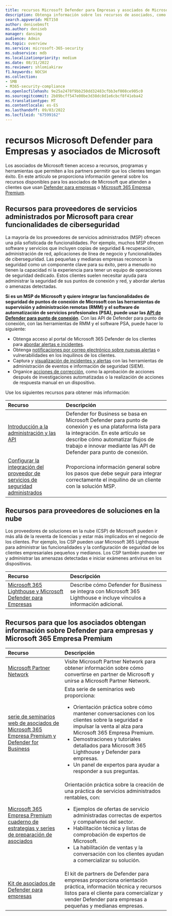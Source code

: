 ```yaml
---
title: recursos Microsoft Defender para Empresas y asociados de Microsoft
description: Obtenga información sobre los recursos de asociados, como la integración de MSP PSA y RMM con Defender for Business, y Microsoft 365 Lighthouse.
search.appverid: MET150
author: denisebmsft
ms.author: deniseb
manager: dansimp
audience: Admin
ms.topic: overview
ms.service: microsoft-365-security
ms.subservice: mdb
ms.localizationpriority: medium
ms.date: 08/31/2022
ms.reviewer: shlomiakirav
f1.keywords: NOCSH
ms.collection:
- SMB
- M365-security-compliance
ms.openlocfilehash: 9e25a2478f9bb250dd32483cfbb3ef008ce905c0
ms.sourcegitcommit: 2b89bcff547e00be3d38dc8d1e6cbcf8f41eba42
ms.translationtype: MT
ms.contentlocale: es-ES
ms.lasthandoff: 09/03/2022
ms.locfileid: "67599162"
---
```

# <a name="microsoft-defender-for-business-and-microsoft-partner-resources"></a>recursos Microsoft Defender para Empresas y asociados de Microsoft

Los asociados de Microsoft tienen acceso a recursos, programas y herramientas que permiten a los partners permitir que los clientes tengan éxito. En este artículo se proporciona información general sobre los recursos disponibles para los asociados de Microsoft que atienden a clientes que usan [Defender para empresas](mdb-overview.md) o [Microsoft 365 Empresa Premium](../../business-premium/index.md).

## <a name="resources-for-microsoft-managed-service-providers-to-build-cybersecurity-capabilities"></a>Recursos para proveedores de servicios administrados por Microsoft para crear funcionalidades de ciberseguridad

La mayoría de los proveedores de servicios administrados (MSP) ofrecen una pila sofisticada de funcionalidades. Por ejemplo, muchos MSP ofrecen software y servicios que incluyen copias de seguridad & recuperación, administración de red, aplicaciones de línea de negocio y funcionalidades de ciberseguridad. Las pequeñas y medianas empresas reconocen la seguridad como un componente clave para su éxito, pero a menudo no tienen la capacidad ni la experiencia para tener un equipo de operaciones de seguridad dedicado. Estos clientes suelen necesitar ayuda para administrar la seguridad de sus puntos de conexión y red, y abordar alertas o amenazas detectadas.

**Si es un MSP de Microsoft y quiere integrar las funcionalidades de seguridad de puntos de conexión de Microsoft con las herramientas de supervisión y administración remotas (RMM) y el software de automatización de servicios profesionales (PSA), puede usar las [API de Defender para punto de conexión](../defender-endpoint/management-apis.md)**. Con las API de Defender para punto de conexión, con las herramientas de RMM y el software PSA, puede hacer lo siguiente:

- Obtenga acceso al portal de Microsoft 365 Defender de los clientes para [abordar alertas e incidentes](mdb-respond-mitigate-threats.md).
- Obtenga [notificaciones por correo electrónico sobre nuevas alertas](mdb-email-notifications.md) o vulnerabilidades en los inquilinos de los clientes.
- Captura y [visualización de incidentes y alertas](mdb-view-manage-incidents.md) con las herramientas de administración de eventos e información de seguridad (SIEM).
- Organice [acciones de corrección](mdb-review-remediation-actions.md), como la aprobación de acciones después de investigaciones automatizadas o la realización de acciones de respuesta manual en un dispositivo.

Use los siguientes recursos para obtener más información:

| Recurso | Descripción |
|:---|:---|
| [Introducción a la administración y las API](../defender-endpoint/management-apis.md) | Defender for Business se basa en Microsoft Defender para punto de conexión y es una plataforma lista para la integración. En este artículo se describe cómo automatizar flujos de trabajo e innovar mediante las API de Defender para punto de conexión. |
| [Configurar la integración del proveedor de servicios de seguridad administrados](../defender-endpoint/configure-mssp-support.md) | Proporciona información general sobre los pasos que debe seguir para integrar correctamente el inquilino de un cliente con la solución MSP. |

## <a name="resources-for-cloud-solution-providers"></a>Recursos para proveedores de soluciones en la nube

Los proveedores de soluciones en la nube (CSP) de Microsoft pueden ir más allá de la reventa de licencias y estar más implicados en el negocio de los clientes. Por ejemplo, los CSP pueden usar Microsoft 365 Lighthouse para administrar las funcionalidades y la configuración de seguridad de los clientes empresariales pequeños y medianos. Los CSP también pueden ver y administrar las amenazas detectadas e iniciar exámenes antivirus en los dispositivos.

| Recurso | Descripción |
|:---|:---|
| [Microsoft 365 Lighthouse y Microsoft Defender para Empresas](mdb-lighthouse-integration.md) | Describe cómo Defender for Business se integra con Microsoft 365 Lighthouse e incluye vínculos a información adicional. |

## <a name="resources-for-partners-to-learn-about-defender-for-business-and-microsoft-365-business-premium"></a>Recursos para que los asociados obtengan información sobre Defender para empresas y Microsoft 365 Empresa Premium

| Recurso | Descripción |
|:---|:---|
| [Microsoft Partner Network](https://partner.microsoft.com) | Visite Microsoft Partner Network para obtener información sobre cómo convertirse en partner de Microsoft y unirse a Microsoft Partner Network. |
| [serie de seminarios web de asociados de Microsoft 365 Empresa Premium y Defender for Business](https://aka.ms/M365MDBseries) | Esta serie de seminarios web proporciona: <ul><li>Orientación práctica sobre cómo mantener conversaciones con los clientes sobre la seguridad e impulsar la venta al alza para Microsoft 365 Empresa Premium. </li><li>Demostraciones y tutoriales detallados para Microsoft 365 Lighthouse y Defender para empresas. </li><li>Un panel de expertos para ayudar a responder a sus preguntas.</li></ul>   |
| [Microsoft 365 Empresa Premium cuaderno de estrategias y series de preparación de asociados](https://aka.ms/M365BPPartnerPlaybook) |  Orientación práctica sobre la creación de una práctica de servicios administrados rentables, con: <ul><li>Ejemplos de ofertas de servicio administradas correctas de expertos y compañeros del sector. </li><li>Habilitación técnica y listas de comprobación de expertos de Microsoft. </li><li>La habilitación de ventas y la conversación con los clientes ayudan a comercializar su solución. </li></ul> |
| [Kit de asociados de Defender para empresas](https://aka.ms/MDBPartnerKit) | El kit de partners de Defender para empresas proporciona orientación práctica, información técnica y recursos listos para el cliente para comercializar y vender Defender para empresas a pequeñas y medianas empresas.  |

